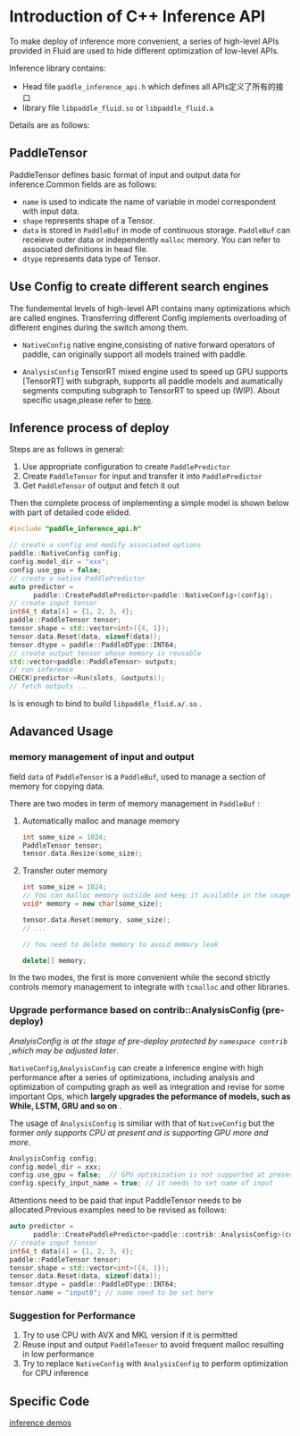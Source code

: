 # Introduction of C++ Inference API

To make deploy of inference more convenient, a series of high-level APIs provided in Fluid are used to hide different optimization of low-level APIs.

Inference library contains:

- Head file `paddle_inference_api.h` which defines all APIs定义了所有的接口
- library file `libpaddle_fluid.so` or `libpaddle_fluid.a`

Details are as follows:

## PaddleTensor

PaddleTensor defines basic format of input and output data for inference.Common fields are as follows:

- `name` is used to indicate the name of variable in model correspondent with input data.
- `shape` represents shape of a Tensor.
- `data`  is stored in `PaddleBuf` in mode of continuous storage. `PaddleBuf` can receieve outer data or independently `malloc` memory. You can refer to associated definitions in head file.
- `dtype` represents data type of Tensor.

## Use Config to create different search engines

The fundemental levels of high-level API contains many optimizations which are called engines. Transferring different Config implements overloading of different engines during the switch among them.

- `NativeConfig` native engine,consisting of native forward operators of paddle, can originally support all models trained with paddle.

- `AnalysisConfig` TensorRT mixed engine used to speed up GPU supports [TensorRT] with subgraph, supports all paddle models and aumatically segments computing subgraph to TensorRT to speed up (WIP). About specific usage,please refer to [here](http://paddlepaddle.org/documentation/docs/zh/1.1/user_guides/howto/inference/paddle_tensorrt_infer.html).


## Inference process of deploy

Steps are as follows in general:

1. Use appropriate configuration to create `PaddlePredictor`
2. Create `PaddleTensor` for input and transfer it into `PaddlePredictor` 
3. Get `PaddleTensor` of output and fetch it out

Then the complete process of implementing a simple model is shown below with part of detailed code elided.

```c++
#include "paddle_inference_api.h"

// create a config and modify associated options
paddle::NativeConfig config;
config.model_dir = "xxx";
config.use_gpu = false;
// create a native PaddlePredictor
auto predictor =
      paddle::CreatePaddlePredictor<paddle::NativeConfig>(config);
// create input tensor
int64_t data[4] = {1, 2, 3, 4};
paddle::PaddleTensor tensor;
tensor.shape = std::vector<int>({4, 1});
tensor.data.Reset(data, sizeof(data));
tensor.dtype = paddle::PaddleDType::INT64;
// create output tensor whose memory is reusable
std::vector<paddle::PaddleTensor> outputs;
// run inference
CHECK(predictor->Run(slots, &outputs));
// fetch outputs ...
```

Is is enough to bind to build `libpaddle_fluid.a/.so` . 



## Adavanced Usage

### memory management of input and output
field `data` of `PaddleTensor` is a `PaddleBuf`, used to manage a section of memory for copying data.

There are two modes in term of memory management in `PaddleBuf` :

1. Automatically malloc and manage memory
    
    ```c++
    int some_size = 1024;
    PaddleTensor tensor;
    tensor.data.Resize(some_size);
    ```

2. Transfer outer memory
    ```c++
    int some_size = 1024;
    // You can malloc memory outside and keep it available in the usage of PaddleTensor
    void* memory = new char[some_size]; 
    
    tensor.data.Reset(memory, some_size);
    // ...
    
    // You need to delete memory to avoid memory leak
    
    delete[] memory;
    ```

In the two modes, the first is more convenient while the second strictly controls memory management to integrate with `tcmalloc` and other libraries.

### Upgrade performance based on contrib::AnalysisConfig (pre-deploy)
*AnalyisConfig is at the stage of pre-deploy protected by `namespace contrib` ,which may be adjusted later*.

`NativeConfig`,`AnalysisConfig` can create a inference engine with high performance after a series of optimizations, including analysis and optimization of computing graph as well as integration and revise for some important Ops, which **largely upgrades the peformance of models, such as While, LSTM, GRU and so on** .

The usage of `AnalysisConfig` is similiar with that of `NativeConfig` but the former *only supports CPU at present and is supporting GPU more and more*.

```c++
AnalysisConfig config;
config.model_dir = xxx;
config.use_gpu = false;  // GPU optimization is not supported at present
config.specify_input_name = true; // it needs to set name of input
```

Attentions need to be paid that input PaddleTensor needs to be allocated.Previous examples need to be revised as follows:

```c++
auto predictor =
      paddle::CreatePaddlePredictor<paddle::contrib::AnalysisConfig>(config); // it needs AnalysisConfig here
// create input tensor
int64_t data[4] = {1, 2, 3, 4};
paddle::PaddleTensor tensor;
tensor.shape = std::vector<int>({4, 1});
tensor.data.Reset(data, sizeof(data));
tensor.dtype = paddle::PaddleDType::INT64;
tensor.name = "input0"; // name need to be set here
```

### Suggestion for Performance
1. Try to use CPU with AVX and MKL version if it is permitted
2. Reuse input and output `PaddleTensor` to avoid frequent malloc resulting in low performance
3. Try to replace `NativeConfig` with `AnalysisConfig` to perform optimization for CPU inference 

## Specific Code

[inference demos](https://github.com/PaddlePaddle/Paddle/tree/develop/paddle/fluid/inference/api/demo_ci)
